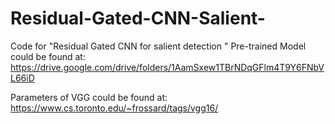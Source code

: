 # Residual-Gated-CNN-Salient-
Code for "Residual Gated CNN for salient detection "
Pre-trained Model could be found at:
https://drive.google.com/drive/folders/1AamSxew1TBrNDqGFlm4T9Y6FNbVL66iD

Parameters of VGG could be found at: 
https://www.cs.toronto.edu/~frossard/tags/vgg16/


